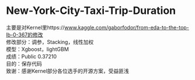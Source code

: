 # New-York-City-Taxi-Trip-Duration
主要是对Kernel里https://www.kaggle.com/gaborfodor/from-eda-to-the-top-lb-0-367的修改<br>
修改部分：调参，Stacking，线性加权<br>
模型：Xgboost，lightGBM<br>
成绩：Public 0.37210<br>
目的：保存代码<br>
致谢：感谢Kernel部分各位选手的开源方案，受益匪浅
